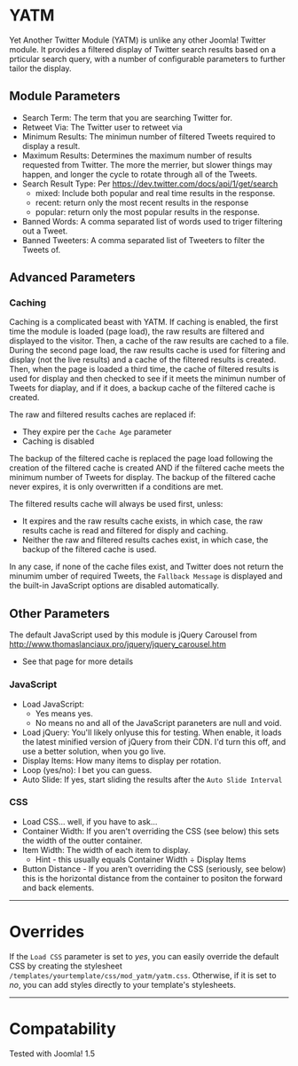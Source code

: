 # YATM

Yet Another Twitter Module (YATM) is unlike any other Joomla! Twitter module. It provides a filtered display of Twitter search results based on a prticular search query, with a number of configurable parameters to further tailor the display.

## Module Parameters

* Search Term: The term that you are searching Twitter for.
* Retweet Via: The Twitter user to retweet via
* Minimum Results: The minimun number of filtered Tweets required to display a result. 
* Maximum Results: Determines the maximum number of results requested from Twitter. The more the merrier, but slower things may happen, and longer the cycle to rotate through all of the Tweets.
* Search Result Type: Per https://dev.twitter.com/docs/api/1/get/search
    * mixed: Include both popular and real time results in the response.
    * recent: return only the most recent results in the response
    * popular: return only the most popular results in the response.
* Banned Words: A comma separated list of words used to triger filtering out a Tweet.
* Banned Tweeters: A comma separated list of Tweeters to filter the Tweets of.

## Advanced Parameters
### Caching
Caching is a complicated beast with YATM. If caching is enabled, the first time the module is loaded (page load), the raw results are filtered and displayed to the visitor. Then, a cache of the raw results are cached to a file. During the second page load, the raw results cache is used for filtering and display (not the live results) and a cache of the filtered results is created. Then, when the page is loaded a third time, the cache of filtered results is used for display and then checked to see if it meets the minimun number of Tweets for diaplay, and if it does, a backup cache of the filtered cache is created.

The raw and filtered results caches are replaced if:
* They expire per the `Cache Age` parameter
* Caching is disabled

The backup of the filtered cache is replaced the page load following the creation of the filtered cache is created AND if the filtered cache meets the minimum number of Tweets for display. The backup of the filtered cache never expires, it is only overwritten if a conditions are met.

The filtered results cache will always be used first, unless:
* It expires and the raw results cache exists, in which case, the raw results cache is read and filtered for disply and caching.
* Neither the raw and filtered results caches exist, in which case, the backup of the filtered cache is used.

In any case, if none of the cache files exist, and Twitter does not return the minumim umber of required Tweets, the `Fallback Message` is displayed and the built-in JavaScript options are disabled automatically.

## Other Parameters
The default JavaScript used by this module is jQuery Carousel from http://www.thomaslanciaux.pro/jquery/jquery_carousel.htm
* See that page for more details
### JavaScript
* Load JavaScript:
   * Yes means yes.
   * No means no and all of the JavaScript paraneters are null and void.
* Load jQuery: You'll likely onlyuse this for testing. When enable, it loads the latest minified version of jQuery from their CDN. I'd turn this off, and use a better solution, when you go live.
* Display Items: How many items to display per rotation.
* Loop (yes/no): I bet you can guess.
* Auto Slide: If yes, start sliding the results after the `Auto Slide Interval`

### CSS
* Load CSS... well, if you have to ask...
* Container Width: If you aren't overriding the CSS (see below) this sets the width of the outter container.
* Item Width: The width of each item to display. 
   * Hint - this usually equals Container Width ÷ Display Items
* Button Distance - If you aren't overriding the CSS (seriously, see below) this is the horizontal distance from the container to positon the forward and back elements.


---
# Overrides
If the `Load CSS` parameter is set to *yes*, you can easily override the default CSS by creating the stylesheet `/templates/yourtemplate/css/mod_yatm/yatm.css`. Otherwise, if it is set to *no*, you can add styles directly to your template's stylesheets.

---
# Compatability
Tested with Joomla! 1.5






